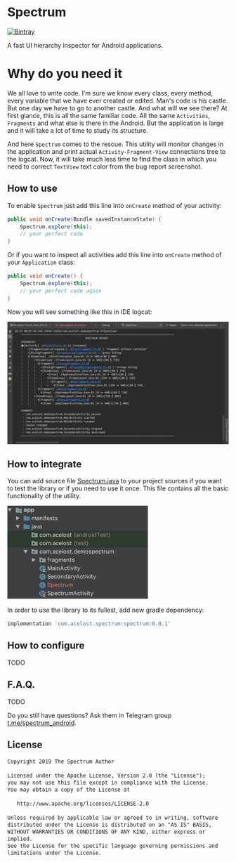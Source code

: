 # Spectrum

[![Bintray][bintraybadge-svg]][bintray]

A fast UI hierarchy inspector for Android applications.

# Why do you need it

We all love to write code. 
I'm sure we know every class, every method, every variable that we have ever created or edited. 
Man's code is his castle. 
But one day we have to go to another castle. 
And what will we see there? 
At first glance, this is all the same familiar code. 
All the same `Activities`, `Fragments` and what else is there in the Android. 
But the application is large and it will take a lot of time to study its structure.

And here `Spectrum` comes to the rescue. 
This utility will monitor changes in the application and print actual `Activity-Fragment-View` connections tree to the logcat. 
Now, it will take much less time to find the class in which you need to correct `TextView` text color from the bug report screenshot.

## How to use

To enable `Spectrum` just add this line into `onCreate` method of your activity:

```java
public void onCreate(Bundle savedInstanceState) {
    Spectrum.explore(this);
    // your perfect code
}
```

Or if you want to inspect all activities add this line into `onCreate` method of your `Application` class:

```java
public void onCreate() {
    Spectrum.explore(this);
    // your perfect code again
}
```

Now you will see something like this in IDE logcat:

![](spectrum_logcat_output_example.png)

## How to integrate

You can add source file 
[Spectrum.java][spectrum-java-src] 
to your project sources if you want to test the library or if you need to use it once.
This file contains all the basic functionality of the utility.

<img src="insert_directly_to_sources_example.png" width="320">

In order to use the library to its fullest, add new gradle dependency:

```groovy
implementation 'com.acelost.spectrum:spectrum:0.0.1'
```

## How to configure
 TODO
## F.A.Q.
 TODO
 
Do you still have questions? Ask them in Telegram group [t.me/spectrum_android][telegram-group].

## License

    Copyright 2019 The Spectrum Author

    Licensed under the Apache License, Version 2.0 (the "License");
    you may not use this file except in compliance with the License.
    You may obtain a copy of the License at

       http://www.apache.org/licenses/LICENSE-2.0

    Unless required by applicable law or agreed to in writing, software
    distributed under the License is distributed on an "AS IS" BASIS,
    WITHOUT WARRANTIES OR CONDITIONS OF ANY KIND, either express or implied.
    See the License for the specific language governing permissions and
    limitations under the License.
    
[bintray]: https://bintray.com/acelost/Spectrum/spectrum
[bintraybadge-svg]: https://img.shields.io/bintray/v/acelost/Spectrum/spectrum.svg?maxAge=3600
[spectrum-java-src]: https://github.com/acelost/Spectrum/blob/master/spectrum/src/main/java/com/acelost/spectrum/Spectrum.java
[telegram-group]: https://t.me/joinchat/BQAcsRNDjEsjdCEe_F_00w
